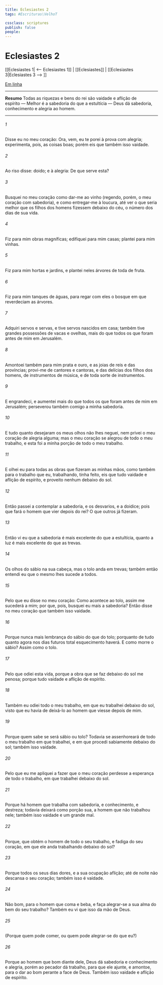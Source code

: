 ```yaml
---
title: Eclesiastes 2
tags: #Escrituras\VelhoT

cssclass: scriptures
publish: false
people:
---
```


# Eclesiastes 2
[[Eclesiastes 1| <-- Eclesiastes 1]] | [[Eclesiastes]] | [[Eclesiastes 3|Eclesiastes 3 --> ]]

[Em linha](https://churchofjesuschrist.org/study/scriptures/ot/eccl/2?lang=por)

---
__Resumo__
Todas as riquezas e bens do rei são vaidade e aflição de espírito — Melhor é a sabedoria do que a estultícia — Deus dá sabedoria, conhecimento e alegria ao homem.

---
###### 1 
Disse eu no meu coração: Ora, vem, eu te porei à prova com alegria; experimenta, pois, as coisas boas; porém eis que também isso  vaidade.

###### 2 
Ao riso disse:  doido; e à alegria: De que serve esta?

###### 3 
Busquei  no meu coração como dar-me ao vinho (regendo, porém, o meu coração com sabedoria), e como entregar-me à loucura, até ver o que seria melhor que os filhos dos homens fizessem debaixo do céu,  o número dos dias de sua vida.

###### 4 
Fiz para mim obras magníficas; edifiquei para mim casas; plantei para mim vinhas.

###### 5 
Fiz para mim hortas e jardins, e plantei neles árvores de toda  de fruta.

###### 6 
Fiz para mim tanques de águas, para regar com eles o bosque em que reverdeciam as árvores.

###### 7 
Adquiri servos e servas, e tive servos nascidos em casa; também tive grandes possessões de vacas e ovelhas, mais do que todos os que foram antes de mim em Jerusalém.

###### 8 
Amontoei também para mim prata e ouro, e as joias de reis e das províncias; provi-me de cantores e cantoras, e das delícias dos filhos dos homens, de instrumentos de música, e de toda sorte de instrumentos.

###### 9 
E engrandeci, e aumentei mais do que todos os que foram antes de mim em Jerusalém; perseverou também comigo a minha sabedoria.

###### 10 
E tudo quanto desejaram os meus olhos não lhes neguei, nem privei o meu coração de alegria alguma; mas o meu coração se alegrou de todo o meu trabalho, e esta foi a minha porção de todo o meu trabalho.

###### 11 
E olhei eu para todas as obras que fizeram as minhas mãos, como também para o trabalho que eu, trabalhando, tinha feito,  eis que tudo  vaidade e aflição de espírito, e  proveito nenhum  debaixo do sol.

###### 12 
Então passei a contemplar a sabedoria, e os desvarios, e a doidice; pois que fará o homem que vier depois do rei? O que outros já fizeram.

###### 13 
Então vi eu que a sabedoria é mais excelente do que a estultícia, quanto a luz é mais excelente do que as trevas.

###### 14 
Os olhos do sábio  na sua cabeça, mas o tolo anda em trevas; também então entendi eu que o mesmo lhes sucede a todos.

###### 15 
Pelo que eu disse no meu coração: Como acontece ao tolo, assim me sucederá a mim; por que, pois, busquei eu mais a sabedoria? Então disse no meu coração que também isso  vaidade.

###### 16 
Porque nunca  mais lembrança do sábio do que do tolo; porquanto de tudo quanto agora  nos dias futuros total esquecimento haverá. E como morre o sábio? Assim como o tolo.

###### 17 
Pelo que odiei esta vida, porque a obra que se faz debaixo do sol me  penosa; porque tudo  vaidade e aflição de espírito.

###### 18 
Também eu odiei todo o meu trabalho, em que eu trabalhei debaixo do sol, visto que eu havia de deixá-lo ao homem que viesse depois de mim.

###### 19 
Porque quem sabe se será sábio ou tolo? Todavia se assenhoreará de todo o meu trabalho em que trabalhei, e em que procedi sabiamente debaixo do sol; também isso  vaidade.

###### 20 
Pelo que eu me apliquei a fazer que o meu coração perdesse a esperança de todo o trabalho, em que trabalhei debaixo do sol.

###### 21 
Porque há homem que trabalha com sabedoria, e conhecimento, e destreza; todavia deixará  como porção sua, a  homem que não trabalhou nele; também isso  vaidade e um grande mal.

###### 22 
Porque, que obtém o homem de todo o seu trabalho, e fadiga do seu coração, em que ele anda trabalhando debaixo do sol?

###### 23 
Porque todos os seus dias  dores, e a sua ocupação  aflição; até de noite não descansa o seu coração; também isso é vaidade.

###### 24 
Não  bom,  para o homem que coma e beba, e  faça alegrar-se a sua alma do bem do seu trabalho? Também eu vi que isso  da mão de Deus.

###### 25 
(Porque quem pode comer, ou quem pode alegrar-se  do que eu?)

###### 26 
Porque ao homem que  bom diante dele, Deus dá sabedoria e conhecimento e alegria, porém ao pecador dá trabalho, para que ele ajunte, e amontoe, para o dar ao  bom perante a face de Deus. Também isso  vaidade e aflição de espírito.

